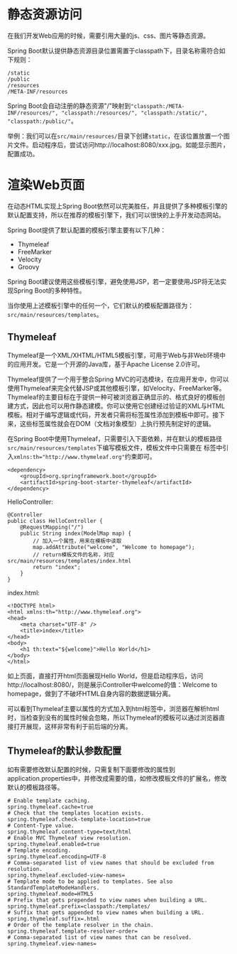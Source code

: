# 静态资源访问
在我们开发Web应用的时候，需要引用大量的js、css、图片等静态资源。
    
Spring Boot默认提供静态资源目录位置需置于classpath下，目录名称需符合如下规则：

```
/static
/public
/resources
/META-INF/resources
```
    
Spring Boot会自动注册的静态资源"/"映射到`"classpath:/META-INF/resources/", "classpath:/resources/", "classpath:/static/", "classpath:/public/"`。
    
举例：我们可以在`src/main/resources/`目录下创建`static`，在该位置放置一个图片文件。启动程序后，尝试访问http://localhost:8080/xxx.jpg。如能显示图片，配置成功。
    

# 渲染Web页面
在动态HTML实现上Spring Boot依然可以完美胜任，并且提供了多种模板引擎的默认配置支持，所以在推荐的模板引擎下，我们可以很快的上手开发动态网站。
    
Spring Boot提供了默认配置的模板引擎主要有以下几种：

- Thymeleaf
- FreeMarker
- Velocity
- Groovy
    
Spring Boot建议使用这些模板引擎，避免使用JSP，若一定要使用JSP将无法实现Spring Boot的多种特性。
    
当你使用上述模板引擎中的任何一个，它们默认的模板配置路径为：`src/main/resources/templates`。
    

## Thymeleaf
Thymeleaf是一个XML/XHTML/HTML5模板引擎，可用于Web与非Web环境中的应用开发。它是一个开源的Java库，基于Apache License 2.0许可。
    
Thymeleaf提供了一个用于整合Spring MVC的可选模块，在应用开发中，你可以使用Thymeleaf来完全代替JSP或其他模板引擎，如Velocity、FreeMarker等。Thymeleaf的主要目标在于提供一种可被浏览器正确显示的、格式良好的模板创建方式，因此也可以用作静态建模。你可以使用它创建经过验证的XML与HTML模板。相对于编写逻辑或代码，开发者只需将标签属性添加到模板中即可。接下来，这些标签属性就会在DOM（文档对象模型）上执行预先制定好的逻辑。
    
在Spring Boot中使用Thymeleaf，只需要引入下面依赖，并在默认的模板路径`src/main/resources/templates`下编写模板文件，模板文件中只需要在 <html> 标签中引入`xmlns:th="http://www.thymeleaf.org"`约束即可。
    
```
<dependency>
    <groupId>org.springframework.boot</groupId>
    <artifactId>spring-boot-starter-thymeleaf</artifactId>
</dependency>
```
    
HelloController:
    
```
@Controller
public class HelloController {
    @RequestMapping("/")
    public String index(ModelMap map) {
        // 加入一个属性，用来在模板中读取
        map.addAttribute("welcome", "Welcome to homepage");
        // return模板文件的名称，对应src/main/resources/templates/index.html
        return "index";  
    }
}
```
   
index.html:
    
```
<!DOCTYPE html>
<html xmlns:th="http://www.thymeleaf.org">
<head>
    <meta charset="UTF-8" />
    <title>index</title>
</head>
<body>
    <h1 th:text="${welcome}">Hello World</h1>
</body>
</html>
```
   
如上页面，直接打开html页面展现Hello World，但是启动程序后，访问http://localhost:8080/，则是展示Controller中welcome的值：Welcome to homepage，做到了不破坏HTML自身内容的数据逻辑分离。
    
可以看到Thymeleaf主要以属性的方式加入到html标签中，浏览器在解析html时，当检查到没有的属性时候会忽略，所以Thymeleaf的模板可以通过浏览器直接打开展现，这样非常有利于前后端的分离。
    

## Thymeleaf的默认参数配置
如有需要修改默认配置的时候，只需复制下面要修改的属性到application.properties中，并修改成需要的值，如修改模板文件的扩展名，修改默认的模板路径等。
    
```
# Enable template caching.
spring.thymeleaf.cache=true
# Check that the templates location exists.
spring.thymeleaf.check-template-location=true
# Content-Type value.
spring.thymeleaf.content-type=text/html
# Enable MVC Thymeleaf view resolution.
spring.thymeleaf.enabled=true
# Template encoding.
spring.thymeleaf.encoding=UTF-8
# Comma-separated list of view names that should be excluded from resolution.
spring.thymeleaf.excluded-view-names=
# Template mode to be applied to templates. See also StandardTemplateModeHandlers.
spring.thymeleaf.mode=HTML5
# Prefix that gets prepended to view names when building a URL.
spring.thymeleaf.prefix=classpath:/templates/
# Suffix that gets appended to view names when building a URL.
spring.thymeleaf.suffix=.html
# Order of the template resolver in the chain.
spring.thymeleaf.template-resolver-order=
# Comma-separated list of view names that can be resolved.
spring.thymeleaf.view-names=
```


